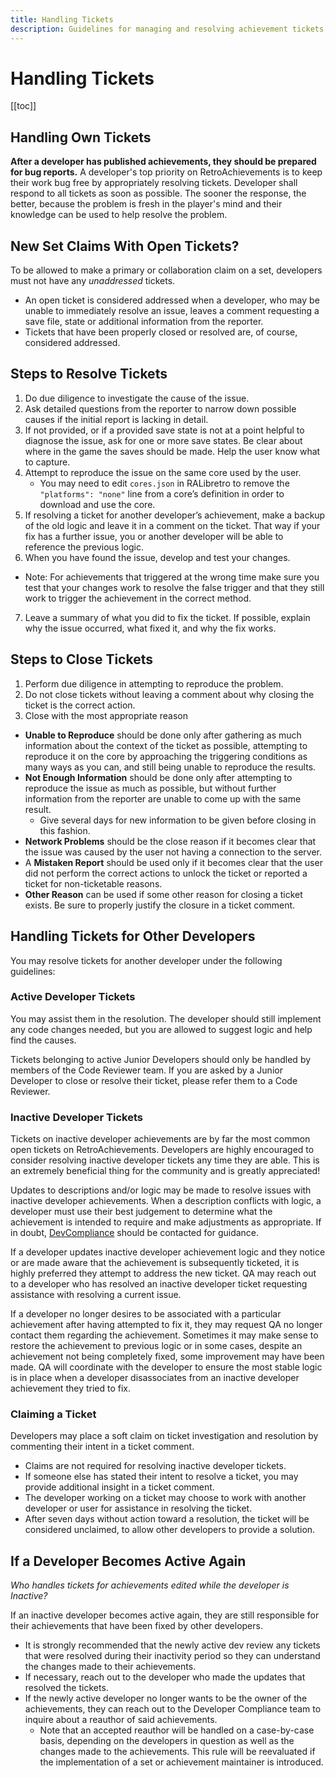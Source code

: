 ```yaml
---
title: Handling Tickets
description: Guidelines for managing and resolving achievement tickets, including steps for addressing one's own tickets, handling tickets for others, and protocols for closing tickets based on various criteria.
---
```


# Handling Tickets

[[toc]]

## Handling Own Tickets

**After a developer has published achievements, they should be prepared for bug reports.**
A developer's top priority on RetroAchievements is to keep their work bug free by appropriately resolving tickets. Developer shall respond to all tickets as soon as possible. The sooner the response, the better, because the problem is fresh in the player's mind and their knowledge can be used to help resolve the problem.

## New Set Claims With Open Tickets?

To be allowed to make a primary or collaboration claim on a set, developers must not have any _unaddressed_ tickets.

- An open ticket is considered addressed when a developer, who may be unable to immediately resolve an issue, leaves a comment requesting a save file, state or additional information from the reporter.
- Tickets that have been properly closed or resolved are, of course, considered addressed.

## Steps to Resolve Tickets

1. Do due diligence to investigate the cause of the issue.
2. Ask detailed questions from the reporter to narrow down possible causes if the initial report is lacking in detail.
3. If not provided, or if a provided save state is not at a point helpful to diagnose the issue, ask for one or more save states. Be clear about where in the game the saves should be made. Help the user know what to capture.
4. Attempt to reproduce the issue on the same core used by the user.
   - You may need to edit `cores.json` in RALibretro to remove the `"platforms": "none"` line from a core’s definition in order to download and use the core.
5. If resolving a ticket for another developer’s achievement, make a backup of the old logic and leave it in a comment on the ticket. That way if your fix has a further issue, you or another developer will be able to reference the previous logic.
6. When you have found the issue, develop and test your changes.

- Note: For achievements that triggered at the wrong time make sure you test that your changes work to resolve the false trigger and that they still work to trigger the achievement in the correct method.

7. Leave a summary of what you did to fix the ticket. If possible, explain why the issue occurred, what fixed it, and why the fix works.

## Steps to Close Tickets

1. Perform due diligence in attempting to reproduce the problem.
2. Do not close tickets without leaving a comment about why closing the ticket is the correct action.
3. Close with the most appropriate reason

- **Unable to Reproduce** should be done only after gathering as much information about the context of the ticket as possible, attempting to reproduce it on the core by approaching the triggering conditions as many ways as you can, and still being unable to reproduce the results.
- **Not Enough Information** should be done only after attempting to reproduce the issue as much as possible, but without further information from the reporter are unable to come up with the same result.
  - Give several days for new information to be given before closing in this fashion.
- **Network Problems** should be the close reason if it becomes clear that the issue was caused by the user not having a connection to the server.
- A **Mistaken Report** should be used only if it becomes clear that the user did not perform the correct actions to unlock the ticket or reported a ticket for non-ticketable reasons.
- **Other Reason** can be used if some other reason for closing a ticket exists. Be sure to properly justify the closure in a ticket comment.

## Handling Tickets for Other Developers

You may resolve tickets for another developer under the following guidelines:

### Active Developer Tickets

You may assist them in the resolution. The developer should still implement any code changes needed, but you are allowed to suggest logic and help find the causes.

Tickets belonging to active Junior Developers should only be handled by members of the Code Reviewer team. If you are asked by a Junior Developer to close or resolve their ticket, please refer them to a Code Reviewer.

### Inactive Developer Tickets

Tickets on inactive developer achievements are by far the most common open tickets on RetroAchievements. Developers are highly encouraged to consider resolving inactive developer tickets any time they are able. This is an extremely beneficial thing for the community and is greatly appreciated!

Updates to descriptions and/or logic may be made to resolve issues with inactive developer achievements. When a description conflicts with logic, a developer must use their best judgement to determine what the achievement is intended to require and make adjustments as appropriate. If in doubt, [DevCompliance](https://retroachievements.org/user/DevCompliance) should be contacted for guidance.

If a developer updates inactive developer achievement logic and they notice or are made aware that the achievement is subsequently ticketed, it is highly preferred they attempt to address the new ticket. QA may reach out to a developer who has resolved an inactive developer ticket requesting assistance with resolving a current issue.

If a developer no longer desires to be associated with a particular achievement after having attempted to fix it, they may request QA no longer contact them regarding the achievement. Sometimes it may make sense to restore the achievement to previous logic or in some cases, despite an achievement not being completely fixed, some improvement may have been made. QA will coordinate with the developer to ensure the most stable logic is in place when a developer disassociates from an inactive developer achievement they tried to fix.

### Claiming a Ticket

Developers may place a soft claim on ticket investigation and resolution by commenting their intent in a ticket comment.

- Claims are not required for resolving inactive developer tickets.
- If someone else has stated their intent to resolve a ticket, you may provide additional insight in a ticket comment.
- The developer working on a ticket may choose to work with another developer or user for assistance in resolving the ticket.
- After seven days without action toward a resolution, the ticket will be considered unclaimed, to allow other developers to provide a solution.

## If a Developer Becomes Active Again

_Who handles tickets for achievements edited while the developer is Inactive?_

If an inactive developer becomes active again, they are still responsible for their achievements that have been fixed by other developers.

- It is strongly recommended that the newly active dev review any tickets that were resolved during their inactivity period so they can understand the changes made to their achievements.
- If necessary, reach out to the developer who made the updates that resolved the tickets.
- If the newly active developer no longer wants to be the owner of the achievements, they can reach out to the Developer Compliance team to inquire about a reauthor of said achievements.
  - Note that an accepted reauthor will be handled on a case-by-case basis, depending on the developers in question as well as the changes made to the achievements. This rule will be reevaluated if the implementation of a set or achievement maintainer is introduced.
